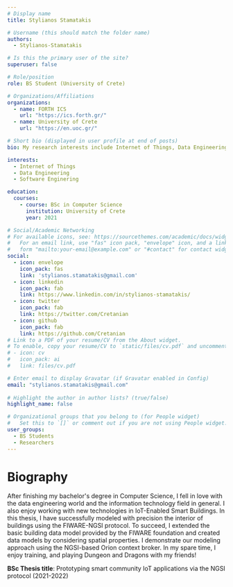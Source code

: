 ```yaml
---
# Display name
title: Stylianos Stamatakis

# Username (this should match the folder name)
authors:
  - Stylianos-Stamatakis

# Is this the primary user of the site?
superuser: false

# Role/position
role: BS Student (University of Crete)

# Organizations/Affiliations
organizations:
  - name: FORTH ICS
    url: "https://ics.forth.gr/"
  - name: University of Crete
    url: "https://en.uoc.gr/"

# Short bio (displayed in user profile at end of posts)
bio: My research interests include Internet of Things, Data Engineering and programmable matter.

interests:
  - Internet of Things
  - Data Engineering
  - Software Enginering

education:
  courses:
    - course: BSc in Computer Science
      institution: University of Crete
      year: 2021

# Social/Academic Networking
# For available icons, see: https://sourcethemes.com/academic/docs/widgets/#icons
#   For an email link, use "fas" icon pack, "envelope" icon, and a link in the
#   form "mailto:your-email@example.com" or "#contact" for contact widget.
social:
  - icon: envelope
    icon_pack: fas
    link: 'stylianos.stamatakis@gmail.com'
  - icon: linkedin
    icon_pack: fab
    link: https://www.linkedin.com/in/stylianos-stamatakis/
  - icon: twitter
    icon_pack: fab
    link: https://twitter.com/Cretanian
  - icon: github
    icon_pack: fab
    link: https://github.com/Cretanian
# Link to a PDF of your resume/CV from the About widget.
# To enable, copy your resume/CV to `static/files/cv.pdf` and uncomment the lines below.  
# - icon: cv
#   icon_pack: ai
#   link: files/cv.pdf

# Enter email to display Gravatar (if Gravatar enabled in Config)
email: "stylianos.stamatakis@gmail.com"
  
# Highlight the author in author lists? (true/false)
highlight_name: false

# Organizational groups that you belong to (for People widget)
#   Set this to `[]` or comment out if you are not using People widget.  
user_groups:
  - BS Students
  - Researchers
---
```

# Biography

After finishing my bachelor's degree in Computer Science, I fell in love with the data engineering world 
and the information technology field in general. I also enjoy working with new technologies in IoT-Enabled 
Smart Buildings. In this thesis, I have successfully modeled with precision the interior of buildings using 
the FIWARE-NGSI protocol. To succeed, I extended the basic building data model provided by the FIWARE foundation 
and created data models by considering spatial properties. I demonstrate our modeling approach using the NGSI-based 
Orion context broker. In my spare time, I enjoy training, and playing Dungeon and Dragons with my friends!

**BSc Thesis title**: Prototyping smart community IoT applications via the NGSI protocol (2021-2022)